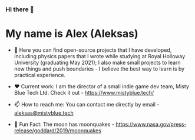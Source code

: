 ### Hi there 👋

<!--
**Allorx/Allorx** is a ✨ _special_ ✨ repository because its `README.md` (this file) appears on your GitHub profile.
-->

# My name is Alex (Aleksas)

- 🔭 Here you can find open-source projects that I have developed, including physics papers that I wrote while studying at Royal Holloway University (graduating May 2021); I also make small projects to learn new things and push boundaries - I believe the best way to learn is by practical experience.

- ❤️ Current work: I am the director of a small indie game dev team, Misty Blue Tech Ltd. Check it out - https://www.mistyblue.tech/
- 📫 How to reach me: You can contact me directly by email - aleksas@mistyblue.tech
- 🎁 Fun Fact: The moon has moonquakes - https://www.nasa.gov/press-release/goddard/2019/moonquakes

